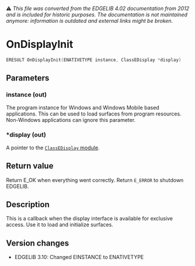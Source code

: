 :warning: _This file was converted from the EDGELIB 4.02 documentation from 2012 and is included for historic purposes. The documentation is not maintained anymore: information is outdated and external links might be broken._

# OnDisplayInit


```c++
ERESULT OnDisplayInit(ENATIVETYPE instance, ClassEDisplay *display)
```

## Parameters
### instance (out)
The program instance for Windows and Windows Mobile based applications. This can be used to load surfaces from program resources. Non-Windows applications can ignore this parameter.

### *display (out)
A pointer to the [`ClassEDisplay` module](classedisplay.md).

## Return value
Return E_OK when everything went correctly. Return `E_ERROR` to shutdown EDGELIB.

## Description
This is a callback when the display interface is available for exclusive access. Use it to load and initialize surfaces.

## Version changes
- EDGELIB 3.10: Changed EINSTANCE to ENATIVETYPE

